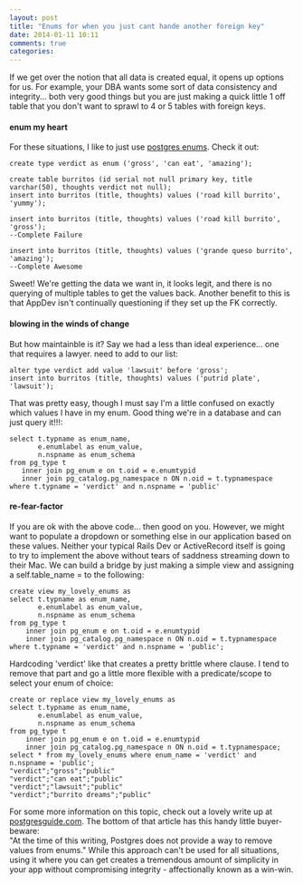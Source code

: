 ```yaml
---
layout: post
title: "Enums for when you just cant hande another foreign key"
date: 2014-01-11 10:11
comments: true
categories: 
---
```


If we get over the notion that all data is created equal, it opens up options for us. 
For example, your DBA wants some sort of data consistency and integrity... both very good things
but you are just making a quick little 1 off table that you don't want to sprawl to 4 or 5 tables with foreign keys.

#### enum my heart
For these situations, I like to just use [postgres enums][enum]. Check it out:

	create type verdict as enum ('gross', 'can eat', 'amazing');

	create table burritos (id serial not null primary key, title varchar(50), thoughts verdict not null);
	insert into burritos (title, thoughts) values ('road kill burrito', 'yummy');

	insert into burritos (title, thoughts) values ('road kill burrito', 'gross');
	--Complete Failure

	insert into burritos (title, thoughts) values ('grande queso burrito', 'amazing');
	--Complete Awesome
Sweet! We're getting the data we want in, it looks legit, and there is no querying of multiple tables to get the values back.
Another benefit to this is that AppDev isn't continually questioning if they set up the FK correctly.

#### blowing in the winds of change
But how maintainble is it? Say we had a less than ideal experience... one that requires a lawyer.  need to add to our list:

	alter type verdict add value 'lawsuit' before 'gross';
	insert into burritos (title, thoughts) values ('putrid plate', 'lawsuit');

That was pretty easy, though I must say I'm a little confused on exactly which values I have in my enum. Good thing we're in a database and can just query it!!!:  

	select t.typname as enum_name,  
	       e.enumlabel as enum_value,
		   n.nspname as enum_schema
	from pg_type t 
	   inner join pg_enum e on t.oid = e.enumtypid  
	   inner join pg_catalog.pg_namespace n ON n.oid = t.typnamespace
	where t.typname = 'verdict' and n.nspname = 'public'

#### re-fear-factor
If you are ok with the above code... then good on you. However, we might want to populate a dropdown or something else in our application based on these values. Neither your typical Rails Dev or ActiveRecord itself is going to try to implement the above without tears of saddness streaming down to their Mac. We can build a bridge by just making a simple view and assigning a self.table_name = to the following:

	create view my_lovely_enums as 
	select t.typname as enum_name,  
	       e.enumlabel as enum_value,
		   n.nspname as enum_schema 
	from pg_type t 
		inner join pg_enum e on t.oid = e.enumtypid  
		inner join pg_catalog.pg_namespace n ON n.oid = t.typnamespace
	where t.typname = 'verdict' and n.nspname = 'public';

Hardcoding 'verdict' like that creates a pretty brittle where clause. I tend to remove that part and go a little more flexible with a predicate/scope to select your enum of choice:

	create or replace view my_lovely_enums as 
	select t.typname as enum_name,  
	       e.enumlabel as enum_value,
		   n.nspname as enum_schema
	from pg_type t 
		inner join pg_enum e on t.oid = e.enumtypid  
		inner join pg_catalog.pg_namespace n ON n.oid = t.typnamespace;
	select * from my_lovely_enums where enum_name = 'verdict' and n.nspname = 'public';
	"verdict";"gross";"public"
	"verdict";"can eat";"public"
	"verdict";"lawsuit";"public"
	"verdict";"burrito dreams";"public"

For some more information on this topic, check out a lovely write up at [postgresguide.com][craig]. The bottom of that article has this handy little  buyer-beware:  
"At the time of this writing, Postgres does not provide a way to remove values from enums."
While this approach can't be used for all situations, using it where you can get creates a tremendous amount of simplicity in your app without compromising integrity - affectionally known as a win-win.


[enum]: http://www.postgresql.org/docs/current/static/datatype-enum.html
[craig]: http://postgresguide.com/sexy/enums.html